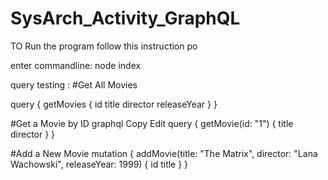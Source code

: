 # SysArch_Activity_GraphQL

TO Run the program follow this instruction po

enter commandline: node index

query testing :
#Get All Movies

query {
  getMovies {
    id
    title
    director
    releaseYear
  }
}

#Get a Movie by ID
graphql
Copy
Edit
query {
  getMovie(id: "1") {
    title
    director
  }
}

#Add a New Movie
mutation {
  addMovie(title: "The Matrix", director: "Lana Wachowski", releaseYear: 1999) {
    id
    title
  }
}
